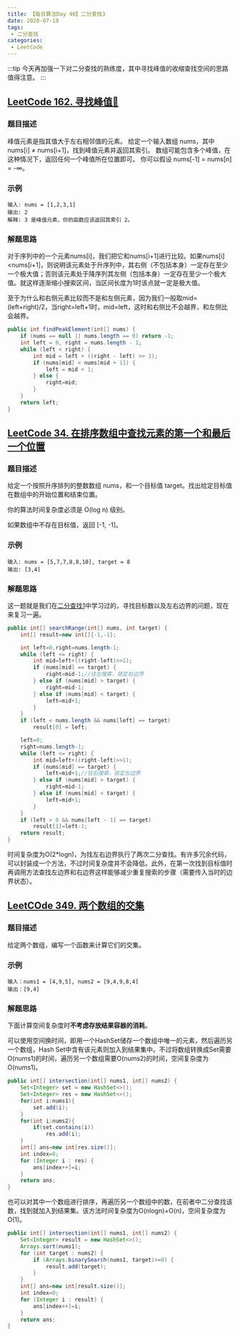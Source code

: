 ```yaml
---
title: 【每日算法Day 40】二分查找3
date: 2020-07-10
tags:
 - 二分查找
categories:
 - LeetCode
---
```

:::tip
今天再加强一下对二分查找的熟练度，其中寻找峰值的收缩查找空间的思路值得注意。
:::
<!-- more -->

## [LeetCode 162. 寻找峰值🚩](https://leetcode-cn.com/problems/find-peak-element)
### 题目描述
峰值元素是指其值大于左右相邻值的元素。
给定一个输入数组 nums，其中 nums[i] ≠ nums[i+1]，找到峰值元素并返回其索引。
数组可能包含多个峰值，在这种情况下，返回任何一个峰值所在位置即可。
你可以假设 nums[-1] = nums[n] = -∞。

### 示例
```
输入: nums = [1,2,3,1]
输出: 2
解释: 3 是峰值元素，你的函数应该返回其索引 2。
```

### 解题思路
对于序列中的一个元素nums[i]，我们把它和nums[i+1]进行比较。如果nums[i]&lt;nums[i+1]，则说明该元素处于升序列中，其右侧（不包括本身）一定存在至少一个极大值；否则该元素处于降序列其左侧（包括本身）一定存在至少一个极大值。就这样逐渐缩小搜索区间，当区间长度为1时该点就一定是极大值。

至于为什么和右侧元素比较而不是和左侧元素，因为我们一般取mid=(left+right)/2，当right=left+1时，mid=left，这时和右侧比不会越界，和左侧比会越界。
```java
public int findPeakElement(int[] nums) {
    if (nums == null || nums.length == 0) return -1;
    int left = 0, right = nums.length - 1;
    while (left < right) {
        int mid = left + ((right - left) >> 1);
        if (nums[mid] < nums[mid + 1]) {
            left = mid + 1;
        } else {
            right=mid;
        }
    }
    return left;
}
```

## [LeetCode 34. 在排序数组中查找元素的第一个和最后一个位置](https://leetcode-cn.com/problems/find-first-and-last-position-of-element-in-sorted-array)
### 题目描述
给定一个按照升序排列的整数数组 nums，和一个目标值 target。找出给定目标值在数组中的开始位置和结束位置。

你的算法时间复杂度必须是 O(log n) 级别。

如果数组中不存在目标值，返回 [-1, -1]。

### 示例
```
输入: nums = [5,7,7,8,8,10], target = 8
输出: [3,4]
```

### 解题思路
这一题就是我们在[二分查找1](./038_二分查找1.md)中学习过的，寻找目标数以及左右边界的问题，现在来复习一遍。
```java
public int[] searchRange(int[] nums, int target) {
    int[] result=new int[]{-1,-1};

    int left=0,right=nums.length-1;
    while (left <= right) {
        int mid=left+((right-left)>>1);
        if (nums[mid] == target) {
            right=mid-1;//往左搜索，锁定右边界
        } else if (nums[mid] > target) {
            right=mid-1;
        } else if (nums[mid] < target) {
            left=mid+1;
        }
    }
    if (left < nums.length && nums[left] == target)
        result[0] = left;

    left=0;
    right=nums.length-1;
    while (left <= right) {
        int mid=left+((right-left)>>1);
        if (nums[mid] == target) {
            left=mid+1;//往右搜索，锁定左边界
        } else if (nums[mid] > target) {
            right=mid-1;
        } else if (nums[mid] < target) {
            left=mid+1;
        }
    }
    if (left > 0 && nums[left - 1] == target)
        result[1]=left-1;
    return result;
}
```
时间复杂度为O(2*logn)，为找左右边界执行了两次二分查找。有许多冗余代码，可以封装成一个方法，不过时间复杂度并不会降低。此外，在第一次找到目标值时再调用方法查找左边界和右边界这样能够减少重复搜索的步骤（需要传入当时的边界状态）。

## [LeetCOde 349. 两个数组的交集]()
### 题目描述
给定两个数组，编写一个函数来计算它们的交集。

### 示例
```
输入：nums1 = [4,9,5], nums2 = [9,4,9,8,4]
输出：[9,4]
```

### 解题思路
下面计算空间复杂度时**不考虑存放结果容器的消耗**。

可以使用空间换时间，即用一个HashSet储存一个数组中唯一的元素，然后遍历另一个数组，Hash Set中含有该元素则加入到结果集中。不过将数组转换成Set需要O(nums1)的时间，遍历另一个数组需要O(nums2)的时间，空间复杂度为O(nums1)。
```java
public int[] intersection(int[] nums1, int[] nums2) {
    Set<Integer> set = new HashSet<>();
    Set<Integer> res = new HashSet<>();
    for(int i:nums1){
        set.add(i);
    }
    for(int i:nums2){
        if(set.contains(i))
            res.add(i);
    }
    int[] ans=new int[res.size()];
    int index=0;
    for (Integer i : res) {
        ans[index++]=i;
    }
    return ans;
}
```
也可以对其中一个数组进行排序，再遍历另一个数组中的数，在前者中二分查找该数，找到就加入到结果集。该方法时间复杂度为O(nlogn)+O(n)，空间复杂度为O(1)。
```java
public int[] intersection(int[] nums1, int[] nums2) {
    Set<Integer> result = new HashSet<>();
    Arrays.sort(nums1);
    for (int target : nums2) {
        if (Arrays.binarySearch(nums1, target)>=0) {
            result.add(target);
        }
    }
    int[] ans=new int[result.size()];
    int index=0;
    for (Integer i : result) {
        ans[index++]=i;
    }
    return ans;
}
```